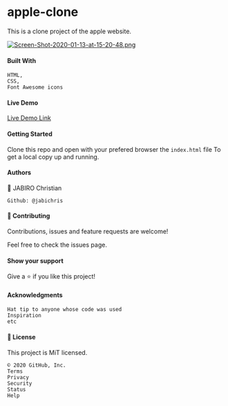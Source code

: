 # apple-clone

This is a clone project of the apple website.
 
[![Screen-Shot-2020-01-13-at-15-20-48.png](https://i.postimg.cc/9MnrvBDt/Screen-Shot-2020-01-13-at-15-20-48.png)](https://postimg.cc/wyDqNLc7)

#### Built With

    HTML,
    CSS,
    Font Awesome icons

#### Live Demo

[Live Demo Link](https://raw.githack.com/jabichris/apple-clone/develop/index.html)

#### Getting Started

Clone this repo and open with your prefered browser the ``index.html`` file To get a local copy up and running.

#### Authors

👤 JABIRO Christian

    Github: @jabichris


#### 🤝 Contributing

Contributions, issues and feature requests are welcome!

Feel free to check the issues page.

#### Show your support

Give a ⭐️ if you like this project!

#### Acknowledgments

    Hat tip to anyone whose code was used
    Inspiration
    etc

#### 📝 License

This project is MiT licensed.

    © 2020 GitHub, Inc.
    Terms
    Privacy
    Security
    Status
    Help
